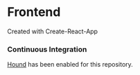 # Frontend
Created with Create-React-App

### Continuous Integration
[Hound](https://houndci.com/) has been enabled for this repository.
